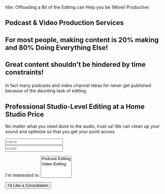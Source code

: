 title: Offloading a Bit of the Editing can Help you be (More) Productive

<h2 class="subtitle is-3 has-text-info">
Podcast & Video Production Services
</h2>
  <div class="section">
  <h2 class="subtitle is-4 has-text-info">For most people, making content is 20% making and 80%
  <span class="has-text-weight-semibold">Doing Everything Else!</span>
</h2>

<h2 class="subtitle has-text-grey-dark">
  <p>Great content shouldn't be hindered by time constraints!<p>
</h2>

<p class='has-text-weight-strong'>
In fact many podcasts and video channel ideas for never get published because of the daunting task of editing.
</p>

</div>


<h2 class="subtitle is-4">Professional Studio-Level Editing at a Home Studio
Price</h2>
<p>
No matter what you need done to the audio, trust us! We can clean up your sound
and optimize so that you get your point across.
</p>

<section class="section">

</section>

<form name="contact" class="col-md-10 col-lg-6" method="POST" data-netlify="true">

<div class="control">
<input type="text" name="name" placeholder="name"></input>
</div>

<div class="control">
<input type="text" name="name" placeholder="email"></input>
</div>

<p>
<label>I'm Interested in: <select name="editing_type" multiple>
<option value="Podcast">Podcast Editing</option>
<option value="Video Editing">Video Editing</option>
</select></label>
</p>
<p>
<button type="submit" class="btn btn-primary mt-3">I'd Like a Consultation</button> 
</p>
</form>
